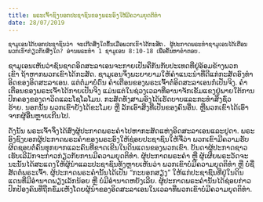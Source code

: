 ```yaml
---
title: ພ​ຣະ​ເຈົ້າ​ຊົງ​ບອກ​ປະ​ຊາ​ຊົນ​ຂອງ​ພ​ຣະ​ອົງ​ໃຫ້​ມີ​ຄວາມ​ຍຸດ​ຕິ​ທຳ
date: 28/07/2019
---
```


`ຊາ​ມູ​ເອ​ນ​ໄດ້​ບອກ​ປະ​ຊາ​ຊົນ​ວ່າ ຈະ​ເກີດ​ສິ່ງ​ໃດ​ຂຶ້ນ​ເມື່ອ​ພວກ​ເຂົາ​ໄດ້​ກະ​ສັດ. ຜູ້​ປະ​ກາດ​ພ​ຣະ​ທຳຊາ​ມູ​ເອນ​ໄດ້​ເຕືອນພວກ​ເຂົາ​ກ່ຽວ​ກັບ​ສິ່ງ​ໃດ? ອ່ານ​ພ​ຣະ​ທຳ 1 ຊາ​ມູ​ເອນ 8:10-18 ເພື່ອ​ຄົ້ນ​ຫາ​ຄຳ​ຕອບ.`

ຊາ​ມູ​ເອນເຫັນ​ວ່າຊົນ​ຊາດ​ອິດ​ສະ​ລາ​ເອນຈະ​ກາຍ​ເປັນ​ຄື​ກັນ​ກັບປະ​ເທດ​ທີ່​ຢູ່​ອ້ອມ​ຂ້າງ​ພວກ​ເຂົາ ຖ້າ​ຫາກ​ພວກ​ເຂົາ​ໄດ້​ກະ​ສັດ. ຊາ​ມູ​ເອນ​ຈຶ່ງ​ພະ​ຍາ​ຍາມ​ໃຫ້​ຄຳ​ແນະ​ນຳ​ທີ່​ດີ​ແກ່​ກະ​ສັດອົງ​ທຳ​ອິດ​ຂອງ​ອິດ​ສະ​ລາ​ເອນ. ແຕ່​ຕໍ່​ມາບໍ່​ດົນ ຄຳ​ເຕືອນ​ຂອງ​ພ​ຣະ​ເຈົ້າຕໍ່​ອິດ​ສະ​ລາ​ເອນ​ກໍ່​ເປັນ​ຈິງ. ຄຳ​ເຕືອນ​ຂອງ​ພ​ຣະ​ເຈົ້າ​ໄດ້​ກາຍ​ເປັນ​ຈິງ ແມ່ນ​ແຕ່​ໃນ​ຊ່ວງ​ເວ​ລາ​ທີ່​ອາ​ນາ​ຈັກ​ເຂັ້ມ​ແຂງຢູ່​ພາຍ​ໃຕ້​ການ​ປົກ​ຄອງ​ຂອງ​ດາ​ວິດແລະໂຊ​ໂລໂ​ມນ. ກະ​ສັດທັງ​ສາມ​ອົງ​ໄດ້​ເຮັດ​ບາບແລະກະ​ທຳ​ສິ່ງ​ຊົ່ວ​ຮ້າຍ. ນອກ​ນັ້ນ ພວກ​ເຂົາ​ຍັງ​ໄດ້​ຂະ​ໂມຍ ຫຼື ລັກ​ເອົາ​ສິ່ງ​ທີ່​ເປັນ​ຂອງ​ຄົນ​ອື່ນ. ຫຼືພວກ​ເຂົາ​ໄດ້​ເອົາຈາກຜູ້ອື່ນ​ຫຼາຍ​ເກີນ​ໄປ.

ດັ່ງ​ນັ້ນ ພ​ຣະ​ເຈົ້າຈຶ່ງ​ໄດ້​ສົ່ງ​ຜູ້​ປະ​ກາດ​ພ​ຣະ​ຄຳ​ໄປ​ຫາ​ກະ​ສັດແຫ່ງ​ອິດ​ສະ​ລາ​ເອນແລະຢູ​ດາ. ພ​ຣະ​ອົງ​ຊົງ​ບອກ​ຜູ້​ປະ​ກາດ​ພ​ຣະ​ຄຳ​ຂອງ​ພ​ຣະ​ອົງ​ໃຫ້​ຊ່ອຍ​ປະ​ຊາ​ຊົນ​ໃຫ້​ຈື່​ວ່າ ພວກ​ເຂົາ​ມີ​ຄວາມ​ຮັບ​ຜິດ​ຊອບ​ຕໍ່​ຄົນ​ທຸກ​ຍາກແລະຄົນ​ທີ່​ຂາດ​ເຂີນ​ໃນ​ດິນ​ແດນ​ຂອງ​ພວກ​ເຂົາ. ບັນ​ດາ​ຜູ້​ປະ​ກາດຊາວ​ເຮັບ​ເລີ​ມັກ​ຈະ​ກ່າວ​ກ່ຽວ​ກັບ​ການ​ມີ​ຄວາມ​ຍຸດ​ຕິ​ທຳ. ຜູ້​ປະ​ກາດ​ພ​ຣະ​ຄຳ ຫຼື ຜູ້​ເຜີຍ​ພ​ຣະ​ວັດ​ຈະ​ນະ​ນັ້ນໄດ້​ສະ​ແດງ​ໃຫ້​ຜູ້​ນຳແລະປະ​ຊາ​ຊົນ​ທັງ​ຫຼາຍ​ເຫັນ​ວ່າ ພວກ​ເຂົາ​ບໍ່​ມີ​ຄວາມ​ຍຸດ​ຕິ​ທຳ ຫຼື ບໍ່​ຊື່​ສັດ​ຕໍ່​ພ​ຣະ​ເຈົ້າ. ຜູ້​ປະ​ກາດ​ພ​ຣະ​ຄຳ​ນັ້ນໄດ້​ເປັນ “ກະ​ບອກ​ສຽງ” ໃຫ້​ແກ່​ປະ​ຊາ​ຊົນ​ທີ່​ຢູ່​ໃນ​ດິນ​ແດນທີ່​ມີ​ອຳ​ນາດ​ພຽງ​ເລັກ​ນ້ອຍ ຫຼື ບໍ່​ມີ​ອຳ​ນາດ​ຫຍັງ​ເລີຍ. ຜູ້​ປະ​ກາດ​ພ​ຣະ​ຄຳ​ນັ້ນ​ໄດ້​ຊ່ອຍ​ກ່າວ​ປົກ​ປ້ອງຄົນ​ທີ່​ຖືກຂົ່ມ​ເຫັງໂດຍ​ຜູ້​ນຳ​ຂອງ​ອິດ​ສະ​ລາ​ເອນ​ໃນເວລາທີ່ພວກ​ເຂົາ​ບໍ່​ມີ​ຄວາມ​ຍຸດ​ຕິ​ທຳ.